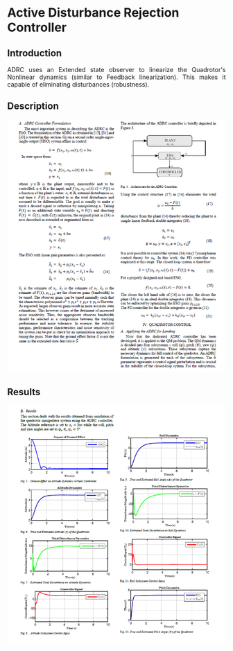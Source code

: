 # Active Disturbance Rejection Controller

## Introduction  
<p style="text-align: justify">
ADRC uses an Extended state observer to linearize the Quadrotor's Nonlinear dynamics (similar to Feedback linearization). This makes it capable of eliminating disturbances (robustness).</p>  
  
## Description  
![](figure2.png)  
  
  
## Results  
![](figure1.png)  
  
